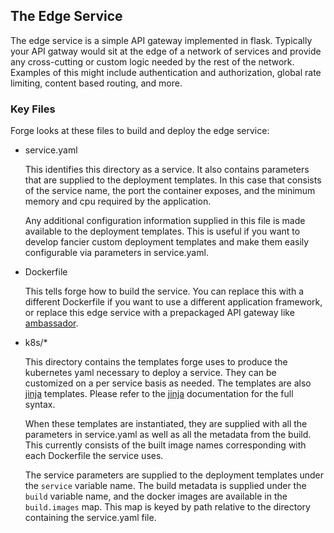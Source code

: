 ## The Edge Service

The edge service is a simple API gateway implemented in
flask. Typically your API gatway would sit at the edge of a network of
services and provide any cross-cutting or custom logic needed by the
rest of the network. Examples of this might include authentication and
authorization, global rate limiting, content based routing, and more.

### Key Files

Forge looks at these files to build and deploy the edge service:

 - service.yaml

   This identifies this directory as a service. It also contains
   parameters that are supplied to the deployment templates. In this
   case that consists of the service name, the port the container
   exposes, and the minimum memory and cpu required by the
   application.

   Any additional configuration information supplied in this file is
   made available to the deployment templates. This is useful if you
   want to develop fancier custom deployment templates and make them
   easily configurable via parameters in service.yaml.

 - Dockerfile

   This tells forge how to build the service. You can replace this
   with a different Dockerfile if you want to use a different
   application framework, or replace this edge service with a
   prepackaged API gateway like [ambassador](getambassador.io).

 - k8s/*

   This directory contains the templates forge uses to produce the
   kubernetes yaml necessary to deploy a service. They can be
   customized on a per service basis as needed. The templates are also
   [jinja](http://jinja.pocoo.org/docs/2.9/templates/)
   templates. Please refer to the
   [jinja](http://jinja.pocoo.org/docs/2.9/templates/) documentation
   for the full syntax.

   When these templates are instantiated, they are supplied with all
   the parameters in service.yaml as well as all the metadata from the
   build.  This currently consists of the built image names
   corresponding with each Dockerfile the service uses.

   The service parameters are supplied to the deployment templates
   under the `service` variable name. The build metadata is supplied
   under the `build` variable name, and the docker images are
   available in the `build.images` map. This map is keyed by path
   relative to the directory containing the service.yaml file.
